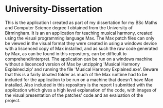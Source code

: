 # University-Dissertation
This is the application I created as part of my dissertation for my BSc Maths and Computer Science degree I obtained from the University of Birmingham. It is an an application for teaching musical harmony, created using the visual programming language Max.
The Max patch files can only be viewed in the visual format they were created in using a windows device with a liscenced copy of Max installed, and as such the raw code generated by Max, as can be found in this repository, can be difficult to comprehend/interpret. The application can be run on a windows machine without a liscenced version of Max by unzipping 'Musical Harmony Explained.zip' and running the file 'Musical Harmony Explained.exe'. Beware that this is a fairly bloated folder as much of the Max runtime had to be included for the application to be run on a machine that doesn't have Max installed.
Also included in this repository is the report I submitted with the application which gives a high level explanation of the code, with images of the visual presentation of the patches' code and an evaluation of the project.
